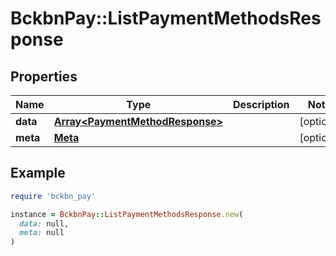# BckbnPay::ListPaymentMethodsResponse

## Properties

| Name | Type | Description | Notes |
| ---- | ---- | ----------- | ----- |
| **data** | [**Array&lt;PaymentMethodResponse&gt;**](PaymentMethodResponse.md) |  | [optional] |
| **meta** | [**Meta**](Meta.md) |  | [optional] |

## Example

```ruby
require 'bckbn_pay'

instance = BckbnPay::ListPaymentMethodsResponse.new(
  data: null,
  meta: null
)
```

